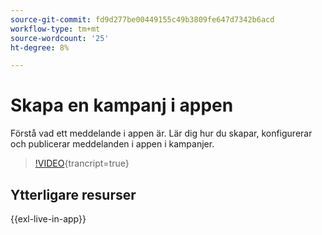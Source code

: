 ```yaml
---
source-git-commit: fd9d277be00449155c49b3809fe647d7342b6acd
workflow-type: tm+mt
source-wordcount: '25'
ht-degree: 8%

---
```

# Skapa en kampanj i appen

Förstå vad ett meddelande i appen är. Lär dig hur du skapar, konfigurerar och publicerar meddelanden i appen i kampanjer.

>[!VIDEO](https://video.tv.adobe.com/v/3410430?quality=12&learn=on){trancript=true}

## Ytterligare resurser

{{exl-live-in-app}}